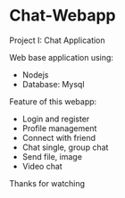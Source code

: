 # Chat-Webapp

Project I: Chat Application

Web base application using:

- Nodejs
- Database: Mysql

Feature of this webapp:

- Login and register
- Profile management
- Connect with friend
- Chat single, group chat
- Send file, image
- Video chat



Thanks for watching
